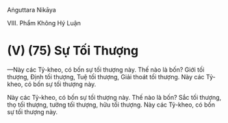 Aṅguttara Nikāya

VIII. Phẩm Không Hý Luận

# (V) (75) Sự Tối Thượng

—Này các Tỷ-kheo, có bốn sự tối thượng này. Thế nào là bốn? Giới tối thượng, Ðịnh tối thượng, Tuệ tối thượng, Giải thoát tối thượng. Này các Tỷ-kheo, có bốn sự tối thượng này.

Này các Tỷ-kheo, có bốn sự tối thượng này. Thế nào là bốn? Sắc tối thượng, thọ tối thượng, tưởng tối thượng, hữu tối thượng. Này các Tỷ-kheo, có bốn sự tối thượng này.


